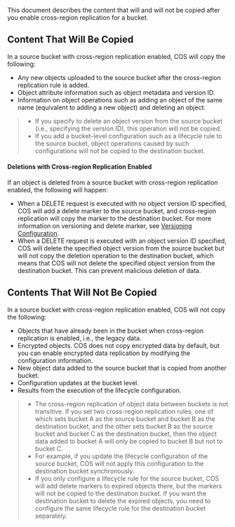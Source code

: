 This document describes the content that will and will not be copied after you enable cross-region replication for a bucket.

## Content That Will Be Copied

In a source bucket with cross-region replication enabled, COS will copy the following:

- Any new objects uploaded to the source bucket after the cross-region replication rule is added.
- Object attribute information such as object metadata and version ID.
- Information on object operations such as adding an object of the same name (equivalent to adding a new object) and deleting an object.

>- If you specify to delete an object version from the source bucket (i.e., specifying the version ID), this operation will not be copied.
> - If you add a bucket-level configuration such as a lifecycle rule to the source bucket, object operations caused by such configurations will not be copied to the destination bucket.

#### Deletions with Cross-region Replication Enabled

If an object is deleted from a source bucket with cross-region replication enabled, the following will happen:

- When a DELETE request is executed with no object version ID specified, COS will add a delete marker to the source bucket, and cross-region replication will copy the marker to the destination bucket. For more information on versioning and delete marker, see [Versioning Configuration](/document/product/436/19884).
- When a DELETE request is executed with an object version ID specified, COS will delete the specified object version from the source bucket but will not copy the deletion operation to the destination bucket, which means that COS will not delete the specified object version from the destination bucket. This can prevent malicious deletion of data.

## Contents That Will Not Be Copied

In a source bucket with cross-region replication enabled, COS will not copy the following:

- Objects that have already been in the bucket when cross-region replication is enabled, i.e., the legacy data.
- Encrypted objects. COS does not copy encrypted data by default, but you can enable encrypted data replication by modifying the configuration information.
- New object data added to the source bucket that is copied from another bucket.
- Configuration updates at the bucket level.
- Results from the execution of the lifecycle configuration.

>- The cross-region replication of object data between buckets is not transitive. If you set two cross-region replication rules, one of which sets bucket A as the source bucket and bucket B as the destination bucket, and the other sets bucket B as the source bucket and bucket C as the destination bucket, then the object data added to bucket A will only be copied to bucket B but not to bucket C.
>- For example, if you update the lifecycle configuration of the source bucket, COS will not apply this configuration to the destination bucket synchronously.
>- If you only configure a lifecycle rule for the source bucket, COS will add delete markers to expired objects there, but the markers will not be copied to the destination bucket. If you want the destination bucket to delete the expired objects, you need to configure the same lifecycle rule for the destination bucket separately.
